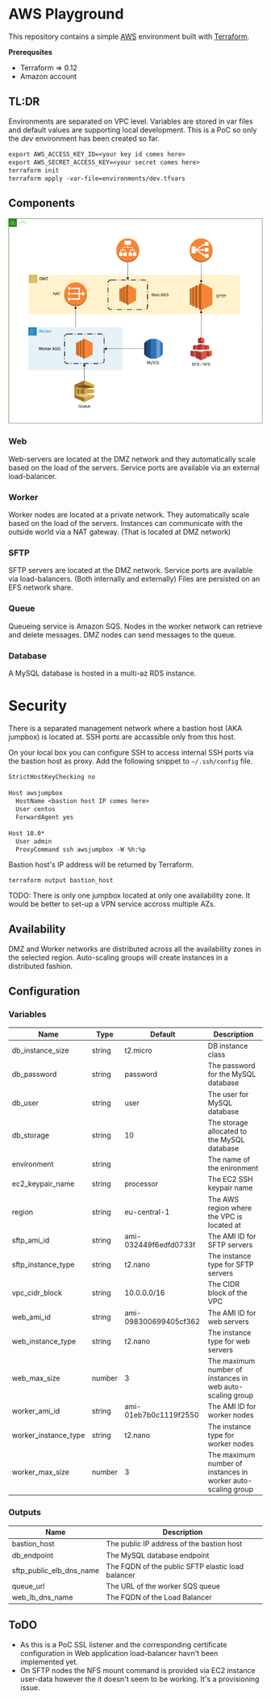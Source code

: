 # AWS Playground

This repository contains a simple [AWS][aws] environment built with [Terraform][terraform].

**Prerequsites**

* Terraform => 0.12
* Amazon account

## TL:DR

Environments are separated on VPC level. Variables are stored in var files and default values are supporting local development. This is a PoC so only the *dev* environment has been created so far.

```
export AWS_ACCESS_KEY_ID=<your key id comes here>
export AWS_SECRET_ACCESS_KEY=<your secret comes here>
terraform init
terraform apply -var-file=environments/dev.tfvars
```

## Components

![Diagram](AWSPlayground.png)

### Web

Web-servers are located at the DMZ network and they automatically scale based on the load of the servers. Service ports are available via an external load-balancer.

### Worker

Worker nodes are located at a private network. They automatically scale based on the load of the servers. Instances can communicate with the outside world via a NAT gateway. (That is located at DMZ network)

### SFTP

SFTP servers are located at the DMZ network. Service ports are available via load-balancers. (Both internally and externally) Files are persisted on an EFS network share.

### Queue

Queueing service is Amazon SQS. Nodes in the worker network can retrieve and delete messages. DMZ nodes can send messages to the queue.

### Database

A MySQL database is hosted in a multi-az RDS instance.

# Security

There is a separated management network where a bastion host (AKA jumpbox) is located at. SSH ports are accassible only from this host.

On your local box you can configure SSH to access internal SSH ports via the bastion host as proxy. Add the following snippet to `~/.ssh/config` file.

```
StrictHostKeyChecking no

Host awsjumpbox
  HostName <bastion host IP comes here>
  User centos
  ForwardAgent yes

Host 10.0*
  User admin
  ProxyCommand ssh awsjumpbox -W %h:%p
```

Bastion host's IP address will be returned by Terraform.

```
terraform output bastion_host
```

TODO: There is only one jumpbox located at only one availability zone. It would be better to set-up a VPN service accross multiple AZs.

## Availability

DMZ and Worker networks are distributed across all the availability zones  in the selected region. Auto-scaling groups will create instances in a distributed fashion.

## Configuration

### Variables

| Name | Type | Default | Description |
|------|------|---------|-------------|
| db_instance_size | string | t2.micro | DB instance class |
| db_password | string | password | The password for the MySQL database |
| db_user | string | user | The user for MySQL database |
| db_storage | string | 10 | The storage allocated to the MySQL database |
| environment | string |  | The name of the enironment |
| ec2_keypair_name | string | processor | The EC2 SSH keypair name |
| region | string | eu-central-1 | The AWS region where the VPC is located at |
| sftp_ami_id | string | ami-032449f6edfd0733f | The AMI ID for SFTP servers |
| sftp_instance_type | string | t2.nano | The instance type for SFTP servers |
| vpc_cidr_block | string | 10.0.0.0/16 | The CIDR block of the VPC |
| web_ami_id | string | ami-098300699405cf362 | The AMI ID for web servers |
| web_instance_type | string | t2.nano | The instance type for web servers |
| web_max_size | number | 3 | The maximum number of instances in web auto-scaling group |
| worker_ami_id | string | ami-01eb7b0c1119f2550 | The AMI ID for worker nodes |
| worker_instance_type | string | t2.nano | The instance type for worker nodes |
| worker_max_size | number | 3 | The maximum number of instances in worker auto-scaling group |


### Outputs

| Name | Description |
|------|-------------|
| bastion_host | The public IP address of the bastion host |
| db_endpoint | The MySQL database endpoint |
| sftp_public_elb_dns_name | The FQDN of the public SFTP elastic load balancer |
| queue_url | The URL of the worker SQS queue |
| web_lb_dns_name | The FQDN of the Load Balancer |

## ToDO

* As this is a PoC SSL listener and the corresponding certificate configuration in Web application load-balancer havn't been implemented yet.
* On SFTP nodes the NFS mount command is provided via EC2 instance user-data however the it doesn't seem to be working. It's a provisioning issue.


[aws]:              https://aws.amazon.com/
[terraform]:        https://www.terraform.io